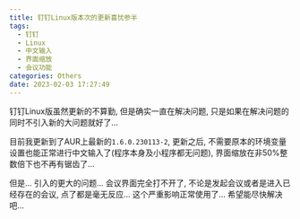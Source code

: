 ```yaml
---
title: 钉钉Linux版本次的更新喜忧参半
tags:
  - 钉钉
  - Linux
  - 中文输入
  - 界面缩放
  - 会议功能
categories: Others
date: 2023-02-03 17:27:49
---
```


钉钉Linux版虽然更新的不算勤, 但是确实一直在解决问题, 只是如果在解决问题的同时不引入新的大问题就好了...
<!-- 摘要部分 -->
<!-- more -->

目前我更新到了AUR上最新的`1.6.0.230113-2`, 更新之后, 不需要原本的环境变量设置也能正常进行中文输入了(程序本身及小程序都无问题), 界面缩放在非50%整数倍下也不再有锯齿了...

但是... 引入的更大的问题... 会议界面完全打不开了, 不论是发起会议或者是进入已经存在的会议, 点了都是毫无反应... 这个严重影响正常使用了... 希望能尽快解决吧...
